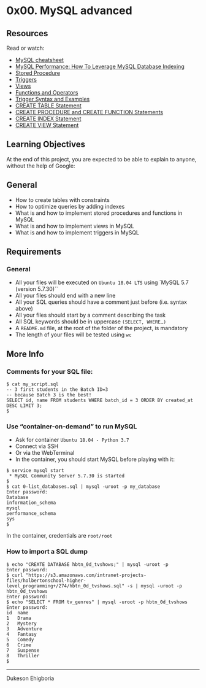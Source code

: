 # 0x00. MySQL advanced

## Resources

Read or watch:

- <a href="https://devhints.io/mysql" target="_blank">MySQL cheatsheet</a>
- <a href="https://www.liquidweb.com/kb/mysql-optimization-how-to-leverage-mysql-database-indexing/" target="_blank">MySQL Performance: How To Leverage MySQL Database Indexing</a>
- <a href="https://www.w3resource.com/mysql/mysql-procedure.php" target="_blank">Stored Procedure</a>
- <a href="https://www.w3resource.com/mysql/mysql-triggers.php" target="_blank">Triggers</a>
- <a href="https://www.w3resource.com/mysql/mysql-views.php" target="_blank">Views</a>
- <a href="https://dev.mysql.com/doc/refman/5.7/en/functions.html" target="_blank">Functions and Operators</a>
- <a href="https://dev.mysql.com/doc/refman/5.7/en/trigger-syntax.html" target="_blank">Trigger Syntax and Examples</a>
- <a href="https://dev.mysql.com/doc/refman/5.7/en/create-table.html" target="_blank">CREATE TABLE Statement</a>
- <a href="https://dev.mysql.com/doc/refman/5.7/en/create-procedure.html" target="_blank">CREATE PROCEDURE and CREATE FUNCTION Statements</a>
- <a href="https://dev.mysql.com/doc/refman/5.7/en/create-index.html" target="_blank">CREATE INDEX Statement</a>
- <a href="https://dev.mysql.com/doc/refman/5.7/en/create-view.html" target="_blank">CREATE VIEW Statement</a>

## Learning Objectives

At the end of this project, you are expected to be able to explain to anyone, without the help of Google:

## General

- How to create tables with constraints
- How to optimize queries by adding indexes
- What is and how to implement stored procedures and functions in MySQL
- What is and how to implement views in MySQL
- What is and how to implement triggers in MySQL

## Requirements

### General

- All your files will be executed on `Ubuntu 18.04 LTS` using `MySQL 5.7 (version 5.7.30)``
- All your files should end with a new line
- All your SQL queries should have a comment just before (i.e. syntax above)
- All your files should start by a comment describing the task
- All SQL keywords should be in uppercase `(SELECT, WHERE…)`
- A `README.md` file, at the root of the folder of the project, is mandatory
- The length of your files will be tested using `wc`

## More Info

### Comments for your SQL file:

```shell
$ cat my_script.sql
-- 3 first students in the Batch ID=3
-- because Batch 3 is the best!
SELECT id, name FROM students WHERE batch_id = 3 ORDER BY created_at DESC LIMIT 3;
$
```

### Use “container-on-demand” to run MySQL

- Ask for container `Ubuntu 18.04 - Python 3.7`
- Connect via SSH
- Or via the WebTerminal
- In the container, you should start MySQL before playing with it:


```shell
$ service mysql start
 * MySQL Community Server 5.7.30 is started
$
$ cat 0-list_databases.sql | mysql -uroot -p my_database
Enter password: 
Database
information_schema
mysql
performance_schema
sys
$
```

In the container, credentials are `root/root`

### How to import a SQL dump

```shell
$ echo "CREATE DATABASE hbtn_0d_tvshows;" | mysql -uroot -p
Enter password: 
$ curl "https://s3.amazonaws.com/intranet-projects-files/holbertonschool-higher-level_programming+/274/hbtn_0d_tvshows.sql" -s | mysql -uroot -p hbtn_0d_tvshows
Enter password: 
$ echo "SELECT * FROM tv_genres" | mysql -uroot -p hbtn_0d_tvshows
Enter password: 
id  name
1   Drama
2   Mystery
3   Adventure
4   Fantasy
5   Comedy
6   Crime
7   Suspense
8   Thriller
$
```

---

Dukeson Ehigboria